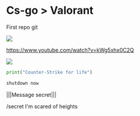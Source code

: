 # Cs-go > Valorant #

First repo git

![](https://cdn.pixabay.com/photo/2015/04/23/22/00/tree-736885__340.jpg)

https://www.youtube.com/watch?v=kWg5xhx0C2Q

[![](https://jolstatic.fr/www/captures/4612/8/142928.jpg)](https://youtu.be/1pInbUESRQ4?t=113)

```python
print("Counter-Strike for life")
```

``` bash
shutdown now
```

|||Message secret|||

/secret I'm scared of heights
